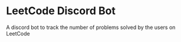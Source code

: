 # LeetCode Discord Bot
A discord bot to track the number of problems solved by the users on LeetCode
